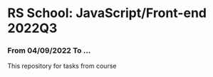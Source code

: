 # RS School: JavaScript/Front-end 2022Q3
### From 04/09/2022 To ...

This repository for tasks from course
